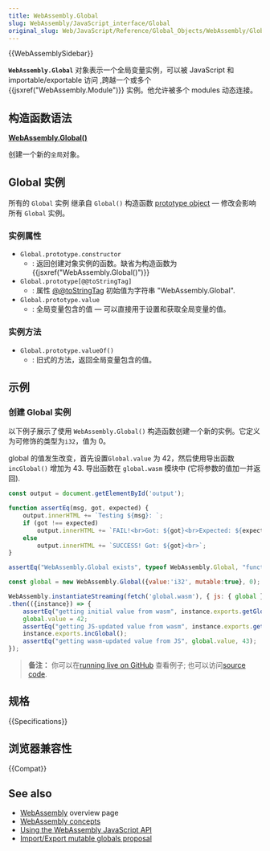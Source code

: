 ```yaml
---
title: WebAssembly.Global
slug: WebAssembly/JavaScript_interface/Global
original_slug: Web/JavaScript/Reference/Global_Objects/WebAssembly/Global
---
```


{{WebAssemblySidebar}}

**`WebAssembly.Global`** 对象表示一个全局变量实例，可以被 JavaScript 和 importable/exportable 访问 ,跨越一个或多个{{jsxref("WebAssembly.Module")}} 实例。他允许被多个 modules 动态连接。

## 构造函数语法

**[WebAssembly.Global()](/zh-CN/docs/Web/JavaScript/Reference/Global_Objects/WebAssembly/Global)**

创建一个新的`全局`对象。

## Global 实例

所有的 `Global` 实例 继承自 `Global()` 构造函数 [prototype object](/zh-CN/docs/Web/JavaScript/Reference/Global_Objects/WebAssembly/Global/prototype) — 修改会影响 所有 `Global` 实例。

### 实例属性

- `Global.prototype.constructor`
  - : 返回创建对象实例的函数。缺省为构造函数为 {{jsxref("WebAssembly.Global()")}}
- `Global.prototype[@@toStringTag]`
  - : 属性 [@@toStringTag](/zh-CN/docs/Web/JavaScript/Reference/Global_Objects/Symbol/toStringTag) 初始值为字符串 "WebAssembly.Global".
- `Global.prototype.value`
  - : 全局变量包含的值 — 可以直接用于设置和获取全局变量的值。

### 实例方法

- `Global.prototype.valueOf()`
  - : 旧式的方法，返回全局变量包含的值。

## 示例

### 创建 Global 实例

以下例子展示了使用 `WebAssembly.Global()` 构造函数创建一个新的实例。它定义为可修饰的类型为`i32`，值为 0。

global 的值发生改变，首先设置`Global.value` 为 42，然后使用导出函数 `incGlobal()` 增加为 43. 导出函数在 `global.wasm` 模块中 (它将参数的值加一并返回).

```js
const output = document.getElementById('output');

function assertEq(msg, got, expected) {
    output.innerHTML += `Testing ${msg}: `;
    if (got !== expected)
        output.innerHTML += `FAIL!<br>Got: ${got}<br>Expected: ${expected}<br>`;
    else
        output.innerHTML += `SUCCESS! Got: ${got}<br>`;
}

assertEq("WebAssembly.Global exists", typeof WebAssembly.Global, "function");

const global = new WebAssembly.Global({value:'i32', mutable:true}, 0);

WebAssembly.instantiateStreaming(fetch('global.wasm'), { js: { global } })
.then(({instance}) => {
    assertEq("getting initial value from wasm", instance.exports.getGlobal(), 0);
    global.value = 42;
    assertEq("getting JS-updated value from wasm", instance.exports.getGlobal(), 42);
    instance.exports.incGlobal();
    assertEq("getting wasm-updated value from JS", global.value, 43);
});
```

> **备注：** 你可以在[running live on GitHub](https://mdn.github.io/webassembly-examples/js-api-examples/global.html) 查看例子; 也可以访问[source code](https://github.com/mdn/webassembly-examples/blob/master/js-api-examples/global.html).

## 规格

{{Specifications}}

## 浏览器兼容性

{{Compat}}

## See also

- [WebAssembly](/zh-CN/docs/WebAssembly) overview page
- [WebAssembly concepts](/zh-CN/docs/WebAssembly/Concepts)
- [Using the WebAssembly JavaScript API](/zh-CN/docs/WebAssembly/Using_the_JavaScript_API)
- [Import/Export mutable globals proposal](https://github.com/WebAssembly/mutable-global/blob/master/proposals/mutable-global/Overview.md)
